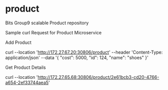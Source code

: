 # product
Bits Group9 scalable  Product repository


Sample curl Request for Product Microservice

Add Product

curl --location 'http://172.27.67.20:30806/product'
--header 'Content-Type: application/json'
--data '{ "cost": 5000, "id": 124, "name": "shoes" }'

Get Product Details

curl --location 'http://172.27.65.68:30806/product/2e61bcb3-cd20-4766-a654-2ef33744aea5'
